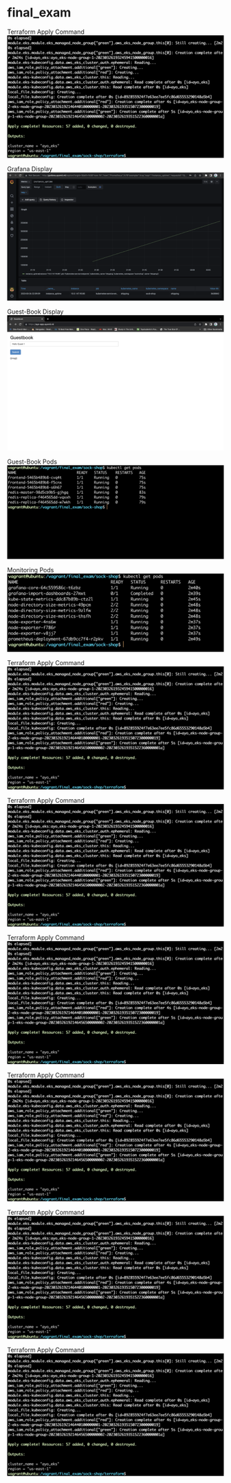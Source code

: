 # final_exam


Terraform Apply Command
![](https://github.com/Kikeay/final_exam/blob/main/img/apply.png)

Grafana Display
![](https://github.com/Kikeay/final_exam/blob/main/img/grafana.png)

Guest-Book Display
![](https://github.com/Kikeay/final_exam/blob/main/img/guest-book.png)

Guest-Book Pods
![](https://github.com/Kikeay/final_exam/blob/main/img/guestbook.png)

Monitoring Pods
![](https://github.com/Kikeay/final_exam/blob/main/img/monitoring.png)

Terraform Apply Command
![](https://github.com/Kikeay/final_exam/blob/main/img/apply.png)

Terraform Apply Command
![](https://github.com/Kikeay/final_exam/blob/main/img/apply.png)

Terraform Apply Command
![](https://github.com/Kikeay/final_exam/blob/main/img/apply.png)

Terraform Apply Command
![](https://github.com/Kikeay/final_exam/blob/main/img/apply.png)

Terraform Apply Command
![](https://github.com/Kikeay/final_exam/blob/main/img/apply.png)

Terraform Apply Command
![](https://github.com/Kikeay/final_exam/blob/main/img/apply.png)
